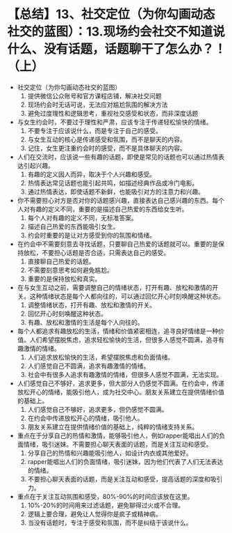 # 【总结】13、社交定位（为你勾画动态社交的蓝图）：13.现场约会社交不知道说什么、没有话题，话题聊干了怎么办？！（上）

-   社交定位（为你勾画动态社交的蓝图）
    1.  提供微信公众账号和官方课程店铺，解决社交问题
    2.  现场约会时无话可说，无法应对尴尬氛围的解决方法
    3.  避免过度理性和逻辑思考，重视社交感受和状态，而非深度话题
-   与女生约会时，不要过于理性和严肃，应该专注于传递轻松愉快的情绪。
    1.  不要专注于应该说什么，而是专注于自己的感受。
    2.  与女生互动的核心是传递感受和氛围，而不是聊天的内容。
    3.  记住，女生更注重约会时的感受，而不是具体聊天的内容。
-   人们在交流时，应该说一些有趣的话题，即使是常见的话题也可以通过热情表达引起兴趣。
    1.  有趣的定义因人而异，取决于个人兴趣和感受。
    2.  热情表达常见话题也能引起共鸣，如描述经典作品或冷门电影。
    3.  通过热情表达，即使话题不新鲜，也能吸引对方的注意力和兴趣。
-   你不需要担心对方是否对你的话题感兴趣，直接表达自己感兴趣的东西。每个人对有趣的定义不同，重要的是描述自己热爱的东西给女生听。
    1.  每个人对有趣的定义不同，无标准答案。
    2.  描述自己热爱的东西能吸引女生。
    3.  约会时重要的是让对方感受到你的氛围和情绪。
-   在约会中不需要刻意去寻找话题，只要聊自己热爱的话题就可以。重要的是保持放松，不要担心话题是否合适，只需表达自己的感受。
    1.  直接聊自己热爱的话题。
    2.  不需要刻意思考如何避免尴尬。
    3.  重要的是保持放松和真实。
-   在与女生互动之前，需要调整自己的情绪状态，打开有趣、放松和激情的开关。这种情绪状态是每个人都向往的，可以通过回忆开心时刻唤醒这种状态。
    1.  调整情绪状态，打开有趣、放松和激情的开关。
    2.  回忆开心时刻唤醒这种状态。
    3.  有趣、放松和激情的生活是每个人向往的。
-   每个人都追求有趣放松的生活，情绪和价值紧密相连，追寻良好情绪是一种价值。人们希望摆脱焦虑，追求轻松愉快的生活，但很多人感觉不圆满，追寻有趣激情的情绪。
    1.  人们追求放松愉快的生活，希望摆脱焦虑和负面情绪。
    2.  人们感觉自己不圆满，追求有趣激情的情绪。
    3.  社会中有很多人追求有趣激情的情绪，但很多人感觉不圆满，无法实现。
-   人们感觉自己不够好，追求更多，但大部分人仍感觉不圆满。在约会中，传递放松开心的情绪，能吸引他人，成为社交中心。朋友关系建立在提供情绪价值的基础上。
    1.  人们感觉自己不够好，追求更多，但仍感觉不圆满。
    2.  在约会中传递放松开心的情绪，吸引他人。
    3.  朋友关系建立在提供情绪价值的基础上，纯粹的情绪支持关系。
-   重点在于分享自己的热情和激情，能够吸引他人，例如rapper能唱出人们的负面情绪，吸引迷妹。不需要担心聊天表面的话题，而是关注互动和感受。
    1.  分享自己的热情和兴趣能吸引他人，如设计内衣或其他爱好。
    2.  rapper能唱出人们的负面情绪，吸引迷妹，因为他们代表了人们无法表达的情绪。
    3.  不要担心聊天表面的话题，而是关注互动和感受，提高话题的深度和吸引力。
-   重点在于关注互动氛围和感受，80%-90%的时间应该放在这里。
    1.  10%-20%的时间用来过滤话题，避免聊得过火或不合理。
    2.  逻辑上要合理，避免让人觉得你是疯子或精神病。
    3.  当没有话题时，专注于感受和氛围，而不是纠结于该说什么。